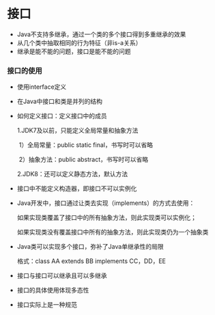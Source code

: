 # 接口

- Java不支持多继承，通过一个类的多个接口得到多重继承的效果
- 从几个类中抽取相同的行为特征（非is-a关系）
- 继承是能不能的问题，接口是能不能的问题

### 接口的使用

- 使用interface定义

- 在Java中接口和类是并列的结构

- 如何定义接口：定义接口中的成员

  1.JDK7及以前，只能定义全局常量和抽象方法

  ​	1）全局常量：public static final，书写时可以省略

  ​	2）抽象方法：public abstract，书写时可以省略

  2.JDK8：还可以定义静态方法，默认方法

- 接口中不能定义构造器，即接口不可以实例化

- Java开发中，接口通过让类去实现（implements）的方式去使用：

  如果实现类覆盖了接口中的所有抽象方法，则此实现类可以实例化；

  如果实现类没有覆盖接口中所有的抽象方法，则此实现类仍为一个抽象类

- Java类可以实现多个接口，弥补了Java单继承性的局限

  格式：class AA extends BB implements CC，DD，EE

- 接口与接口可以继承且可以多继承
- 接口的具体使用体现多态性
- 接口实际上是一种规范